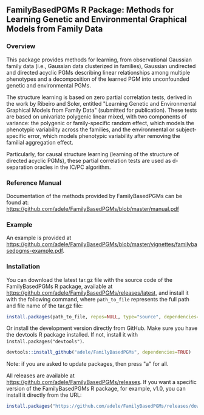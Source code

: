 ## FamilyBasedPGMs R Package: Methods for Learning Genetic and Environmental Graphical Models from Family Data

### Overview

This package provides methods for learning, from observational Gaussian family data (i.e., Gaussian data clusterized in families), Gaussian undirected and directed acyclic PGMs describing linear relationships among multiple phenotypes and a decomposition of the learned PGM into unconfounded genetic and environmental PGMs. 

The structure learning is based on zero partial correlation tests, derived in the work by Ribeiro and Soler, entitled 
"Learning Genetic and Environmental Graphical Models from Family Data" (submitted for publication). These tests are based on univariate polygenic linear mixed, with two components of variance: the polygenic or family-specific random effect, which models the phenotypic variability across the families, and the environmental or subject-specific error, which models phenotypic variability after removing the familial aggregation effect.

Particularly, for causal structure learning (learning of the structure of directed acyclic PGMs), these partial correlation tests are used as d-separation oracles in the IC/PC algorithm. 

### Reference Manual

Documentation of the methods provided by FamilyBasedPGMs can be found at: https://github.com/adele/FamilyBasedPGMs/blob/master/manual.pdf

### Example

An example is provided at https://github.com/adele/FamilyBasedPGMs/blob/master/vignettes/familybasedpgms-example.pdf.


### Installation

You can download the latest tar.gz file with the source code of the FamilyBasedPGMs R package, available at https://github.com/adele/FamilyBasedPGMs/releases/latest, and install it with the following command, where `path_to_file` represents the full path and file name of the tar.gz file:
```r
install.packages(path_to_file, repos=NULL, type="source", dependencies=TRUE)
```

Or install the development version directly from GitHub. Make sure you have the devtools R package installed. 
If not, install it with `install.packages("devtools")`.

```r
devtools::install_github("adele/FamilyBasedPGMs", dependencies=TRUE)
```
Note: if you are asked to update packages, then press "a" for all.

All releases are available at https://github.com/adele/FamilyBasedPGMs/releases. If you want a specific version of the FamilyBasedPGMs R package, for example, v1.0, you can install it directly from the URL:
```r
install.packages("https://github.com/adele/FamilyBasedPGMs/releases/download/v1.0/FamilyBasedPGMs_1.0.tar.gz", repos=NULL, method="libcurl", dependencies=TRUE)
```
